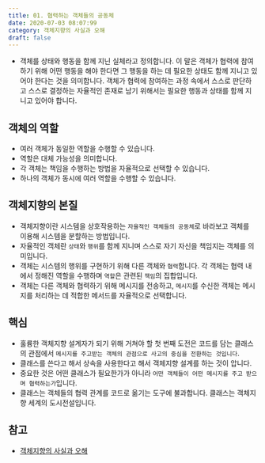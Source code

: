 ```yaml
---
title: 01. 협력하는 객체들의 공동체
date: 2020-07-03 08:07:99
category: 객체지향의 사실과 오해
draft: false
---
```


- 객체를 상태와 행동을 함께 지닌 실체라고 정의합니다. 이 말은 객체가 협력에 참여하기 위해 어떤 행동을 해야 한다면 그 행동을 하는 데 필요한 상태도 함께 지니고 있어야 한다는 것을 의미합니다. 객체가 협력에 참여하는 과정 속에서 스스로 판단하고 스스로 결정하는 자율적인 존재로 남기 위해서는 필요한 행동과 상태를 함께 지니고 있어야 합니다.

## 객체의 역할

- 여러 객체가 동일한 역할을 수행할 수 있습니다.
- 역할은 대체 가능성을 의미합니다.
- 각 객체는 책임을 수행하는 방법을 자율적으로 선택할 수 있습니다.
- 하나의 객체가 동시에 여러 역할을 수행할 수 있습니다.

## 객체지향의 본질

- 객체지향이란 시스템을 상호작용하는 `자율적인 객체들의 공동체`로 바라보고 객체를 이용해 시스템을 분할하는 방법입니다.
- 자율적인 객체란 `상태`와 `행위`를 함께 지니며 스스로 자기 자신을 책임지는 객체를 의미입니다.
- 객체는 시스템의 행위를 구현하기 위해 다른 객체와 `협력`합니다. 각 객체는 협력 내에서 정해진 역할을 수행하며 `역할`은 관련된 `책임`의 집합입니다.
- 객체는 다른 객체와 협력하기 위해 메시지를 전송하고, `메시지`를 수신한 객체는 메시지를 처리하는 데 적합한 메서드를 자율적으로 선택합니다.

## 핵심

- 훌륭한 객체지향 설계자가 되기 위해 거쳐야 할 첫 번째 도전은 코드를 담는 클래스의 관점에서 `메시지를 주고받는 객체의 관점으로 사고의 중심을 전환하는 것입니다`. 
- 클래스를 쓴다고 해서 상속을 사용한다고 해서 객체지향 설계를 하는 것이 압니다.
- 중요한 것은 어떤 클래스가 필요한가가 아니라 `어떤 객체들이 어떤 메시지를 주고 받으며 협력하는가`입니다. 
- 클래스는 객체들의 협력 관계를 코드로 옮기는 도구에 불과합니다. 클래스는 객체지향 세계의 도시전설입니다.


## 참고

- [객체지향의 사실과 오해](https://peter-cho.gitbook.io/book/11/undefined-3)
